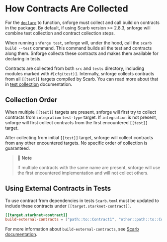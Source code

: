 # How Contracts Are Collected

For the [`declare`](../../appendix/snforge-library/declare.md) to function, snforge must collect and call build on
contracts in the package. By default, if using Scarb version >= 2.8.3, snforge will combine test
collection and contract collection steps.

When running `snforge test`, snforge will, under the hood, call the `scarb build --test` command. This command builds
all the test and contracts along them. Snforge collects these contracts and makes them available for declaring in tests.

Contracts are collected from both `src` and `tests` directory, including modules marked with `#[cfg(test)]`.
Internally, snforge collects contracts from all `[[test]]` targets compiled by Scarb.
You can read more about that in [test collection](../test-collection.md) documentation.

## Collection Order

When multiple `[[test]]` targets are present, snforge will first try to collect contracts from `integration` `test-type`
target. If `integration` is not present, snforge will first collect contracts from the first encountered `[[test]]`
target.

After collecting from initial `[[test]]` target, snforge will collect contracts from any other encountered targets.
No specific order of collection is guaranteed.

> 📝 **Note**
>
> If multiple contracts with the same name are present, snforge will use the first encountered implementation and will
> not collect others.

## Using External Contracts in Tests

To use contract from dependencies in tests `Scarb.toml` must be updated to include these contracts under
`[[target.starknet-contract]]`.

```toml
[[target.starknet-contract]]
build-external-contracts = ["path::to::Contract1", "other::path::to::Contract2"]
```

For more information about `build-external-contracts`,
see [Scarb documentation](https://docs.swmansion.com/scarb/docs/extensions/starknet/contract-target.html#compiling-external-contracts).
